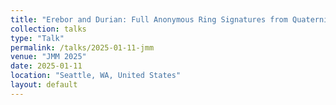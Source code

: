 ```yaml
---
title: "Erebor and Durian: Full Anonymous Ring Signatures from Quaternions and Isogenies"
collection: talks
type: "Talk"
permalink: /talks/2025-01-11-jmm
venue: "JMM 2025"
date: 2025-01-11
location: "Seattle, WA, United States"
layout: default
---
```


